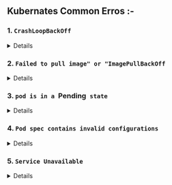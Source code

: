 ## Kubernates Common Erros :-

### 1. `CrashLoopBackOff`

<details>

The `CrashLoopBackOff` status in Kubernetes indicates that a container in a Pod is repeatedly failing and being restarted by the kubelet. Here's a breakdown of the issue:

### What is `CrashLoopBackOff`?

- **Definition**: `CrashLoopBackOff` is a status indicating that a container in a Pod has failed to start correctly and is continuously crashing and being restarted by Kubernetes.
- **Behavior**: When a container crashes, Kubernetes will try to restart it. If the container fails repeatedly, Kubernetes applies an increasing backoff interval between restart attempts to avoid overwhelming the system.

### Common Causes

1. **Application Errors**: The application inside the container might be failing due to bugs, misconfigurations, or other runtime issues.
2. **Configuration Issues**: Incorrect configuration files, environment variables, or secrets might be causing the container to fail.
3. **Resource Limits**: The container might be exceeding resource limits like CPU or memory, leading to crashes.
4. **Dependency Failures**: The container might be dependent on other services or containers that are not available or functioning correctly.
5. **Incorrect Start Command**: The entry point or command defined for the container might be incorrect or failing.

### Troubleshooting Steps

1. **Check Logs**: Use `kubectl logs <pod-name> -c <container-name>` to view the logs and identify the cause of the crash.
   
   **Example**:
   ```bash
   kubectl logs my-pod -c my-container
   ```

2. **Describe Pod**: Use `kubectl describe pod <pod-name>` to get detailed information about the Pod and look for events or error messages.

   **Example**:
   ```bash
   kubectl describe pod my-pod
   ```

3. **Verify Configuration**: Ensure that all configuration files, environment variables, and secrets are correctly set up.

4. **Check Resource Limits**: Ensure that the resource limits and requests for the container are set appropriately and that the container is not being killed due to exceeding these limits.

5. **Inspect Docker Image**: Make sure the Docker image used for the container is built correctly and that it can run without issues in isolation.

6. **Adjust Restart Policy**: Review and adjust the restart policy or backoff settings if necessary, although this is usually a temporary solution while resolving the root cause.


</details>

### 2. `Failed to pull image" or "ImagePullBackOff`

<details>

When Kubernetes is unable to pull a container image, it typically results in an error and the Pod will not start properly. Here are common reasons for this issue and steps to troubleshoot:

### Common Reasons for Image Pull Issues

1. **Incorrect Image Name or Tag**: The image name or tag specified in your Pod or Deployment configuration may be incorrect or misspelled.
2. **Image Not Found**: The specified image may not exist in the container registry.
3. **Authentication Issues**: Kubernetes may not have the required credentials to access a private container registry.
4. **Registry Connectivity Issues**: There may be network issues preventing Kubernetes from reaching the container registry.
5. **Rate Limiting**: Some container registries impose rate limits on image pulls, which may cause failures if exceeded.

### Troubleshooting Steps

1. **Check Pod Events**: Use `kubectl describe pod <pod-name>` to check the events and error messages related to the image pull.

   **Example**:
   ```bash
   kubectl describe pod my-pod
   ```

   Look for messages like "Failed to pull image" or "ImagePullBackOff."

2. **Verify Image Name and Tag**: Ensure that the image name and tag are correctly specified in your Pod or Deployment YAML file. The format should be `repository/image:tag`.

   **Example**:
   ```yaml
   spec:
     containers:
     - name: my-container
       image: my-repo/my-image:latest
   ```

3. **Check Image Availability**: Verify that the image exists in the container registry and is accessible. You can try pulling the image manually using Docker:

   **Example**:
   ```bash
   docker pull my-repo/my-image:latest
   ```

4. **Verify Registry Credentials**:
   - If using a private registry, ensure that you have created a Kubernetes Secret with the registry credentials and configured it in your Pod or Deployment.

   **Example**:
   ```bash
   kubectl create secret docker-registry my-registry-secret \
     --docker-server=<registry-url> \
     --docker-username=<username> \
     --docker-password=<password> \
     --docker-email=<email>
   ```

   Then, reference the Secret in your Pod or Deployment YAML:

   **Example**:
   ```yaml
   spec:
     containers:
     - name: my-container
       image: my-repo/my-image:latest
     imagePullSecrets:
     - name: my-registry-secret
   ```

5. **Check Network Connectivity**: Ensure that your Kubernetes nodes have network access to the container registry. This might involve checking firewall rules, network policies, or DNS settings.

6. **Inspect Registry Limits**: If you suspect rate limiting, check the registry documentation or contact support to understand any rate limits that might be affecting your pulls.

By following these steps, you can identify and resolve issues related to pulling container images in Kubernetes.

</details>

### 3. `pod is in a `Pending` state`
<details>


When a pod is in a `Pending` state, it means that the pod has been accepted by the Kubernetes system but it is not yet running on any node in the cluster. 

### 1. **Insufficient Resources:**
   - **Issue:** The nodes in your cluster may not have enough CPU, memory, or other resources to schedule the pod.
   - **Solution:** 
     - Check the available resources in your nodes using `kubectl describe nodes`.
     - If resources are insufficient, consider scaling up your cluster by adding more nodes or resizing the existing ones.



You can gather more information about why the pod is in a `Pending` state by running the following command:
```bash
kubectl describe pod <pod-name>
```
This will provide detailed information, including events that might explain why the pod is not being scheduled.
</details>

### 4. `Pod spec contains invalid configurations`
<details>

An invalid pod specification error typically occurs when there are issues in the YAML configuration of the pod. This might include syntax errors, missing required fields, or incorrect values.

### Troubleshooting Steps

1. **Review YAML Syntax:**
   - **Issue:** YAML is sensitive to indentation and formatting. Even a small mistake can cause errors.
   - **Solution:** 
     - Use a YAML validator or linting tool to check the syntax.
     - Ensure correct indentation, spacing, and structure.

2. **Check Required Fields:**
   - **Issue:** Missing required fields like `apiVersion`, `kind`, `metadata`, or `spec` can lead to errors.
   - **Solution:**
     - Ensure that the YAML file includes all the necessary fields. A basic pod spec should include:
       ```yaml
       apiVersion: v1
       kind: Pod
       metadata:
         name: my-pod
       spec:
         containers:
         - name: my-container
           image: nginx
       ```

3. **Verify Field Values:**
   - **Issue:** Incorrect values for fields (e.g., incorrect image name, invalid port number) can cause the pod to fail.
   - **Solution:**
     - Double-check all field values to ensure they are correct. For example, make sure the container image exists and the port numbers are valid.

4. **Use `kubectl apply --dry-run`:**
   - **Issue:** Applying the configuration without checking for errors can cause issues in the cluster.
   - **Solution:**
     - Use the `--dry-run=client` option to validate the pod spec without actually creating the pod:
       ```bash
       kubectl apply -f <pod-spec.yaml> --dry-run=client
       ```
     - This command will check for any errors in the YAML file and report them without applying the changes.

5. **Check for Typo in Fields:**
   - **Issue:** A typo in field names (e.g., `containters` instead of `containers`) can invalidate the specification.
   - **Solution:**
     - Carefully review the field names in the YAML file.


</details>

### 5. `Service Unavailable`
<details>

If you're encountering a "Service Unavailable" error in Kubernetes, it typically indicates that the service is not reachable or the backend Pods are not responding correctly. Here’s a step-by-step guide to troubleshoot this issue:

### 1. **Check Service Configuration**
   - Ensure that the service is correctly configured and running:
     ```bash
     kubectl get svc
     ```
   - Review the service configuration using:
     ```bash
     kubectl describe svc <service-name>
     ```
   - Ensure that the service type (ClusterIP, NodePort, LoadBalancer) is correctly set and the ports are properly configured.

### 2. **Verify Pods are Running**
   - Confirm that the backend Pods are running and ready to serve requests:
     ```bash
     kubectl get pods
     ```
   - Use `kubectl describe pod <pod-name>` to check the Pod's status, including readiness and liveness probes.

### 3. **Check Endpoint Readiness**
   - Ensure that the service has healthy endpoints:
     ```bash
     kubectl get endpoints <service-name>
     ```
   - Verify that the endpoints are correctly mapped to the Pods. If the endpoints list is empty, it indicates that no Pods match the service’s selector.

### 4. **Review Network Policies**
   - If network policies are implemented, make sure they are not blocking traffic between the service and the Pods:
     ```bash
     kubectl get networkpolicy
     ```
   - Review the policies using `kubectl describe networkpolicy <policy-name>` to ensure they allow traffic to the service.

### 5. **Check Service Connectivity**
   - Test connectivity to the service using `kubectl exec` to run commands inside a Pod:
     ```bash
     kubectl exec -it <pod-name> -- curl http://<service-name>:<port>
     ```
   - This command checks if the service is accessible from within the cluster.

### 6. **DNS Resolution**
   - Confirm that the service's DNS name is resolving correctly within the cluster:
     ```bash
     kubectl exec -it <pod-name> -- nslookup <service-name>
     ```
   - Ensure that the DNS setup is working properly if the service is not resolving.

### 7. **Review Service Logs**
   - Check the logs of the Pods backing the service to see if they are receiving requests and if any errors are occurring:
     ```bash
     kubectl logs <pod-name>
     ```

### 8. **Restart Pods or Service**
   - As a last resort, try restarting the Pods or the service to see if it resolves the issue:
     ```bash
     kubectl delete pod <pod-name>
     kubectl rollout restart deployment <deployment-name>
     ```

By following these steps, you should be able to diagnose and resolve the "Service Unavailable" issue in your Kubernetes cluster. If you need further assistance or have specific configurations you'd like to review, feel free to share them.

</details>
